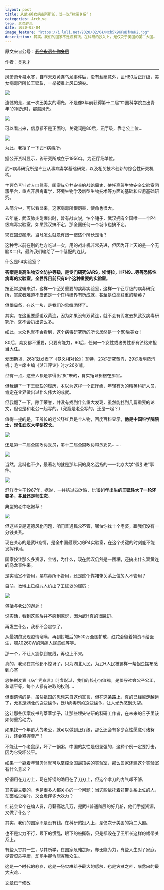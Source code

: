 ```yaml
---
layout: post
title: 从武H美女病毒所所长，说一说“裙带关系”！
categories: Archive
tags: 武汉肺炎
date: 2020-02-04
image_feature: "https://i.loli.net/2020/02/04/Ncb5k9KPuBfMeH2.jpg"
description: 其实，我们的国家不是没有钱，在科研的投入上，是仅次于美国的第二大国。
---
```


原文来自公号：~~[我会永远在你身后](http://206.189.252.32:8083/%E4%BB%8E%E6%AD%A6H%E7%BE%8E%E5%A5%B3%E7%97%85%E6%AF%92%E6%89%80%E6%89%80%E9%95%BF%EF%BC%8C%E8%AF%B4%E4%B8%80%E8%AF%B4%E2%80%9C%E8%A3%99%E5%B8%A6%E5%85%B3%E7%B3%BB%E2%80%9D%EF%BC%81.html)~~

作者：吴秀才

---

风萧萧兮易水寒，自昨天双黄连乌龙事件后，没有丝毫意外，武H80后正厅级，美女病毒所所长王延轶，一举被推上风口浪尖。

![](https://i.loli.net/2020/02/04/Ncb5k9KPuBfMeH2.jpg)

遗憾的是，这一次王美女的曝光，不是像3年前获得第十二届“中国科学院杰出青年”的风光时，那般风光。

![](https://i.loli.net/2020/02/04/HIlaz1bO8RvZj9s.jpg)

可以看出来，信息都不是正面的，关键词是80后，正厅级，靠老公上位...

![](https://i.loli.net/2020/02/04/uVnGANvL1l6Upzq.jpg)

为此，我搜了一下武H病毒所。

据公开资料显示，该研究所成立于1956年，为正厅级单位。

武H病毒研究所是专业从事病毒学基础研究，以及相关技术创新的综合性研究机构。

主要负责针对人口健康，国家与公共安全的战略需求，依托高等生物安全实验室团簇平台，重点开展病毒学，环境生物学及新型生物技术等方面的基础和应用基础研究。

从简介中，可以看出来，这家病毒所很厉害，使命也很大。

去年底，武汉肺炎刚爆出时，曾有战友说，怕个锤子，武汉拥有全国唯一一个P4级病毒实验室，如果武汉搞不定，那全国任何一个城市也搞不定。

现在回想起来，当时怎么就没有搜一搜这个所长是谁？

这种亏以前在别的地方吃过一次，用的战斗机非常先进，但因为开上天的是一个无脑X二代，最终我们输给了一个低配的连队。

什么是P4实验室？

**答案是最高生物安全防护等级，是专门研究SARS，埃博拉，H7N9...等等恐怖性病毒的实验室，全世界目前只有9个这种重要的实验室**。

按正常逻辑来讲，这样一个至关重要的病毒实验室，这样一个正厅级的病毒研究所，掌舵者难道不应该是一个在科研界有所成就，甚至是位高权重的精英？

但很显然，在这一块，是我们的思维闭环了。

其实，在这里要感谢双黄连，因为如果没有双黄连，就不会有网友去扒武汉病毒研究所，就不会扒出这么多。

如此，大众也就不会看到，这个病毒研究所的所长居然是一个80后美女！

80后，美女都不重要，只要有能力，90后，任何一个女性或者男性都有资格来担当大任。

爱因斯坦，26岁就发表了《狭义相对论》；瓦特，23岁研究蒸汽，29岁发明蒸汽机；毛主席主编《湘江评论》时才26岁呢。

但有一点，这些人都是拿得出“货”来的，有实锤证据摆在那里。

但我翻了一下王延轶的履历，本以为这样一个正厅级，年轻有为的精英科研人员，肯定在业界做出过什么伟大的成就。

但我翻了一下，除了荣誉，并没有找到什么重大发现，虽然能找到几篇重要的论文，但也是和老公一起写的。（究竟是老公写的，还是一起？）

值得一提的是，王所长的老公舒红兵是个人物，百度百科显示，**他是中国科学院院士，现任武汉大学副校长**。

![](https://i.loli.net/2020/02/04/EYUXQsJGhr2Wxgf.jpg)

还是第十二届全国政协委员，第十三届全国政协常务委员.......

![](https://i.loli.net/2020/02/04/tdbFrMKqfCvnWDa.jpg)

当然，黑料也不少，最著名的就是那年闹的臭名远扬的——北京大学“假引进”事件。

![](https://i.loli.net/2020/02/04/kEX83cGOf6xUeJL.jpg)

舒红兵生于1967年，据说，一共结过四次婚，比**1981年出生的王延轶大了一轮还要多，并且还是师生恋**。

典型的老牛吃嫩草！

![](https://i.loli.net/2020/02/04/hOZlXHPwUmqa53T.jpg)

但这些只是道德风化问题，咱们普通民众不管，哪怕你找十个老婆，跟我们没有一分钱关系。

现在关心的是武H疫情，是全中国最顶尖的P4实验室，在这个关键的时刻能不能发挥作用。

国家投注那么多资源，金钱，为什么，现在武汉仍然是一团糟，还搞出什么双黄连的乌龙事件来。

是实验室不管用，是病毒所不管用，还是这个靠裙带关系上位的人不管用？

目前，微博上已经有人扒出了王延轶的履历：

![](https://i.loli.net/2020/02/04/BXxrZQYdVWHGnj6.jpg)

包括与老公的邂逅！

说实话，看到这些后并不感到惊讶，因为武H真的很魔幻。

再发生什么，我都不会震惊了。

从最初的发现疫情隐瞒，再到封城后的500万全国扩散，红花会留着物资不给医生，鄂A0260W的刺痛人民底线等等。

那一个，不让人震惊到底线，再也上不来。

真的，我现在其他都不惊讶了，只为湖北人民，为武H人民被这样一帮蛆虫摆布感到心塞！

恩格斯发表《G产党宣言》时曾说过，我们的核心价值观，是倡导社会公平公正，和谐平等，每个人都有进取的权利....

但很遗憾的是，虽然祖国的思想来自这份宣言，但在这条路上，真的已经越走越远了，尤其是湖北的这波操作，武H病毒所的这波操作，让人尤为感到失望。

这让那些伏案疾书的莘莘学子，让那些埋头钻研的科研工作者，在未来的日子里该如何重拾动力。

如果找一个年龄大的老公，就可以做到正厅级，那么还会有多少女性愿意付诸努力，还会紧握尊严？

不能让一个老鼠屎，坏了一锅粥，中国的女性是很坚强的，这种个例一定要打击，因为它毁坏公平。

如果一个靠着年轻肉体就可以掌控全国最顶尖的实验室，那么国家还建这个实验室有什么意义？

好钢用在刀刃上，现在好钢的确用在了刀刃上，但这个拿刀的力气却不够。

其实最主要的，也是很多人都关心的一个问题：当这些依托着裙带关系上位的人，在面临灾难时，又会发挥多大效力？

红花会12个在编人员，月薪高达几万，是武H普通阶层的好几倍，他们手握资源，又做了什么？

其实，我们的国家不是没有钱，在科研的投入上，是仅次于美国的第二大国。

也不是实力不行，眼下的慌乱，眼下的被撕裂，只是都毁在了王所长这样的裙带关系上。

有些人穷其一生，尽其所学，在国家危难之际，却无能为力，有些人生对了家庭，尽管资质平庸，却能手握令旗挥舞众生。

这是一个时代的悲哀，这是一场灾难给予最大的感触，也是灾难之外，暴露出的最大灾难...

文章已于修改
